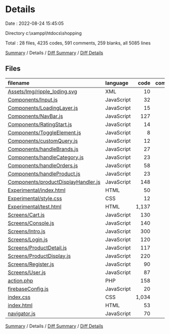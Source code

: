 # Details

Date : 2022-08-24 15:45:05

Directory c:\\xampp\\htdocs\\shopping

Total : 28 files,  4235 codes, 591 comments, 259 blanks, all 5085 lines

[Summary](results.md) / Details / [Diff Summary](diff.md) / [Diff Details](diff-details.md)

## Files
| filename | language | code | comment | blank | total |
| :--- | :--- | ---: | ---: | ---: | ---: |
| [Assets/Img/ripple_loding.svg](/Assets/Img/ripple_loding.svg) | XML | 10 | 0 | 0 | 10 |
| [Components/Input.js](/Components/Input.js) | JavaScript | 32 | 0 | 1 | 33 |
| [Components/LoadingLayer.js](/Components/LoadingLayer.js) | JavaScript | 15 | 0 | 2 | 17 |
| [Components/NavBar.js](/Components/NavBar.js) | JavaScript | 127 | 0 | 18 | 145 |
| [Components/RatingStart.js](/Components/RatingStart.js) | JavaScript | 14 | 7 | 3 | 24 |
| [Components/ToggleElement.js](/Components/ToggleElement.js) | JavaScript | 8 | 0 | 2 | 10 |
| [Components/customQuery.js](/Components/customQuery.js) | JavaScript | 12 | 0 | 2 | 14 |
| [Components/handleBrands.js](/Components/handleBrands.js) | JavaScript | 27 | 0 | 1 | 28 |
| [Components/handleCategory.js](/Components/handleCategory.js) | JavaScript | 23 | 0 | 3 | 26 |
| [Components/handleOrders.js](/Components/handleOrders.js) | JavaScript | 58 | 0 | 1 | 59 |
| [Components/handleProduct.js](/Components/handleProduct.js) | JavaScript | 23 | 0 | 3 | 26 |
| [Components/productDisplayHandler.js](/Components/productDisplayHandler.js) | JavaScript | 148 | 0 | 17 | 165 |
| [Experimental/index.html](/Experimental/index.html) | HTML | 50 | 0 | 1 | 51 |
| [Experimental/style.css](/Experimental/style.css) | CSS | 12 | 0 | 1 | 13 |
| [Experimental/test.html](/Experimental/test.html) | HTML | 1,137 | 0 | 15 | 1,152 |
| [Screens/Cart.js](/Screens/Cart.js) | JavaScript | 130 | 0 | 11 | 141 |
| [Screens/Console.js](/Screens/Console.js) | JavaScript | 140 | 516 | 27 | 683 |
| [Screens/Intro.js](/Screens/Intro.js) | JavaScript | 300 | 5 | 7 | 312 |
| [Screens/Login.js](/Screens/Login.js) | JavaScript | 120 | 5 | 19 | 144 |
| [Screens/ProductDetail.js](/Screens/ProductDetail.js) | JavaScript | 117 | 0 | 20 | 137 |
| [Screens/ProductDisplay.js](/Screens/ProductDisplay.js) | JavaScript | 220 | 1 | 24 | 245 |
| [Screens/Register.js](/Screens/Register.js) | JavaScript | 90 | 3 | 23 | 116 |
| [Screens/User.js](/Screens/User.js) | JavaScript | 87 | 0 | 12 | 99 |
| [action.php](/action.php) | PHP | 158 | 0 | 13 | 171 |
| [firebaseConfig.js](/firebaseConfig.js) | JavaScript | 20 | 6 | 4 | 30 |
| [index.css](/index.css) | CSS | 1,034 | 14 | 11 | 1,059 |
| [index.html](/index.html) | HTML | 53 | 9 | 1 | 63 |
| [navigator.js](/navigator.js) | JavaScript | 70 | 25 | 17 | 112 |

[Summary](results.md) / Details / [Diff Summary](diff.md) / [Diff Details](diff-details.md)